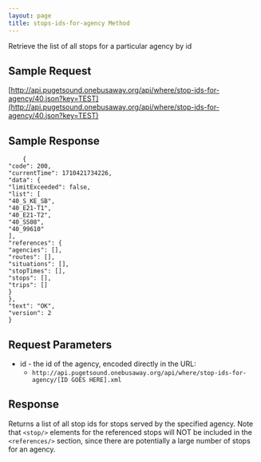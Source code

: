 ```yaml
---
layout: page
title: stops-ids-for-agency Method
---
```


Retrieve the list of all stops for a particular agency by id

## Sample Request

[http://api.pugetsound.onebusaway.org/api/where/stop-ids-for-agency/40.json?key=TEST](http://api.pugetsound.onebusaway.org/api/where/stop-ids-for-agency/40.json?key=TEST)

## Sample Response

```
    {
"code": 200,
"currentTime": 1710421734226,
"data": {
"limitExceeded": false,
"list": [
"40_S_KE_SB",
"40_E21-T1",
"40_E21-T2",
"40_SS08",
"40_99610"
],
"references": {
"agencies": [],
"routes": [],
"situations": [],
"stopTimes": [],
"stops": [],
"trips": []
}
},
"text": "OK",
"version": 2
}
```

## Request Parameters

* id - the id of the agency, encoded directly in the URL:
    * `http://api.pugetsound.onebusaway.org/api/where/stop-ids-for-agency/[ID GOES HERE].xml`

## Response

Returns a list of all stop ids for stops served by the specified agency.  Note that `<stop/>` elements for the referenced stops will NOT be included in the `<references/>` section, since there are potentially a large number of stops for an agency.